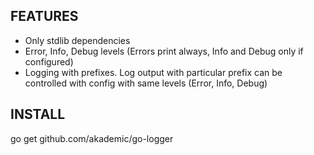 ## FEATURES

- Only stdlib dependencies
- Error, Info, Debug levels (Errors print always, Info and Debug only if configured)
- Logging with prefixes. Log output with particular prefix can be controlled with config with same levels (Error, Info, Debug)

## INSTALL

go get github.com/akademic/go-logger
